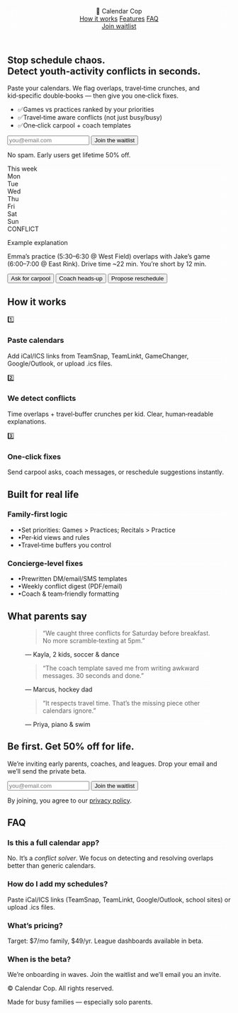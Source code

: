 <html lang="en">
<head>
  <meta charset="utf-8" />
  <meta name="viewport" content="width=device-width, initial-scale=1" />
  <title>Calendar Cop — Youth‑Activity Conflict Solver</title>
  <meta name="description" content="Paste your calendars, see conflicts, fix them in one click. Built for busy parents juggling kids' sports, school, and life." />
  <meta property="og:title" content="Calendar Cop — Youth‑Activity Conflict Solver" />
  <meta property="og:description" content="Paste your calendars, see conflicts, fix them in one click. Built for busy parents." />
  <meta property="og:type" content="website" />
  <meta property="og:image" content="https://dummyimage.com/1200x630/0f172a/ffffff&text=Calendar+Cop" />
  <link rel="icon" href="data:image/svg+xml,<svg xmlns='http://www.w3.org/2000/svg' viewBox='0 0 100 100'><text y='0.9em' font-size='90'>📆</text></svg>">
  <script src="https://cdn.tailwindcss.com"></script>
  <style>
    .glass { backdrop-filter: blur(8px); background: linear-gradient(180deg, rgba(255,255,255,.06), rgba(255,255,255,.03)); }
    .check:before { content: "✔"; }
  </style>
</head>
<body class="bg-slate-950 text-slate-100">
  <!-- Nav -->
  <header class="sticky top-0 z-30 border-b border-white/10 bg-slate-950/70 glass">
    <div class="mx-auto max-w-7xl px-4 py-3 flex items-center justify-between">
      <div class="flex items-center gap-2">
        <span class="text-2xl">📆</span>
        <span class="font-bold tracking-tight">Calendar Cop</span>
      </div>
      <nav class="hidden sm:flex items-center gap-6 text-sm text-slate-300">
        <a href="#how" class="hover:text-white">How it works</a>
        <a href="#features" class="hover:text-white">Features</a>
        <a href="#faq" class="hover:text-white">FAQ</a>
      </nav>
      <a href="#waitlist" class="rounded-xl bg-cyan-400/20 px-3 py-1.5 text-cyan-200 ring-1 ring-cyan-400/40 hover:bg-cyan-400/30">Join waitlist</a>
    </div>
  </header>

  <!-- Hero -->
  <section class="relative overflow-hidden">
    <div class="absolute inset-0 -z-10 bg-[radial-gradient(80rem_30rem_at_50%_-10%,rgba(6,182,212,.25),transparent_60%)]"></div>
    <div class="mx-auto max-w-7xl px-4 py-20 md:py-28 grid lg:grid-cols-2 gap-10 items-center">
      <div>
        <h1 class="text-4xl md:text-5xl font-black leading-tight tracking-tight">Stop schedule chaos.<br/>Detect <span class="text-cyan-300">youth‑activity conflicts</span> in seconds.</h1>
        <p class="mt-4 text-lg text-slate-300">Paste your calendars. We flag overlaps, travel‑time crunches, and kid‑specific double‑books — then give you one‑click fixes.</p>
        <ul class="mt-6 space-y-2 text-slate-200">
          <li class="flex gap-2"><span>✅</span><span>Games vs practices ranked by your priorities</span></li>
          <li class="flex gap-2"><span>✅</span><span>Travel‑time aware conflicts (not just busy/busy)</span></li>
          <li class="flex gap-2"><span>✅</span><span>One‑click carpool + coach templates</span></li>
        </ul>
        <form id="hero-form" class="mt-8 flex flex-col sm:flex-row gap-3" action="https://formspree.io/f/your-id" method="POST">
          <input required type="email" name="email" placeholder="you@email.com" class="w-full rounded-xl bg-white/5 px-4 py-3 ring-1 ring-white/10 focus:outline-none focus:ring-cyan-400 placeholder:text-slate-400" />
          <button class="rounded-xl bg-cyan-400 px-5 py-3 font-semibold text-slate-900 hover:bg-cyan-300">Join the waitlist</button>
        </form>
        <p class="mt-2 text-xs text-slate-400">No spam. Early users get lifetime 50% off.</p>
      </div>
      <div class="glass rounded-2xl border border-white/10 p-6 shadow-2xl">
        <div class="grid grid-cols-6 gap-2 text-xs">
          <!-- Faux calendar heat / demo -->
          <div class="col-span-6 font-semibold text-slate-300 mb-2">This week</div>
          <div class="col-span-6 grid grid-cols-7 gap-2">
            <div class="text-slate-400">Mon</div>
            <div class="text-slate-400">Tue</div>
            <div class="text-slate-400">Wed</div>
            <div class="text-slate-400">Thu</div>
            <div class="text-slate-400">Fri</div>
            <div class="text-slate-400">Sat</div>
            <div class="text-slate-400">Sun</div>
          </div>
          <div class="col-span-6 grid grid-cols-7 gap-2 mt-1">
            <!-- Fake blocks -->
            <div class="h-24 rounded-lg bg-white/5"></div>
            <div class="h-24 rounded-lg bg-white/5 ring-2 ring-yellow-400/60"></div>
            <div class="h-24 rounded-lg bg-white/5"></div>
            <div class="h-24 rounded-lg bg-white/5 ring-2 ring-red-500/70 relative">
              <span class="absolute -top-2 -right-2 rounded-full bg-red-500 px-2 py-0.5 text-[10px] font-bold">CONFLICT</span>
            </div>
            <div class="h-24 rounded-lg bg-white/5"></div>
            <div class="h-24 rounded-lg bg-white/5 ring-2 ring-yellow-400/60"></div>
            <div class="h-24 rounded-lg bg-white/5"></div>
          </div>
        </div>
        <div class="mt-4 rounded-xl bg-slate-900/60 p-4 text-sm text-slate-300">
          <p class="font-semibold">Example explanation</p>
          <p class="mt-1">Emma’s practice (5:30–6:30 @ West Field) overlaps with Jake’s game (6:00–7:00 @ East Rink). Drive time ~22 min. You’re short by 12 min.</p>
          <div class="mt-3 flex flex-wrap gap-2">
            <button class="rounded-lg bg-white/10 px-3 py-1.5 hover:bg-white/15">Ask for carpool</button>
            <button class="rounded-lg bg-white/10 px-3 py-1.5 hover:bg-white/15">Coach heads‑up</button>
            <button class="rounded-lg bg-white/10 px-3 py-1.5 hover:bg-white/15">Propose reschedule</button>
          </div>
        </div>
      </div>
    </div>
  </section>

  <!-- How it works -->
  <section id="how" class="py-16 md:py-24 border-t border-white/10">
    <div class="mx-auto max-w-7xl px-4">
      <h2 class="text-3xl md:text-4xl font-extrabold">How it works</h2>
      <div class="mt-8 grid md:grid-cols-3 gap-6">
        <div class="rounded-2xl border border-white/10 p-6 glass">
          <div class="text-2xl">1️⃣</div>
          <h3 class="mt-2 text-xl font-bold">Paste calendars</h3>
          <p class="mt-1 text-slate-300">Add iCal/ICS links from TeamSnap, TeamLinkt, GameChanger, Google/Outlook, or upload .ics files.</p>
        </div>
        <div class="rounded-2xl border border-white/10 p-6 glass">
          <div class="text-2xl">2️⃣</div>
          <h3 class="mt-2 text-xl font-bold">We detect conflicts</h3>
          <p class="mt-1 text-slate-300">Time overlaps + travel‑buffer crunches per kid. Clear, human‑readable explanations.</p>
        </div>
        <div class="rounded-2xl border border-white/10 p-6 glass">
          <div class="text-2xl">3️⃣</div>
          <h3 class="mt-2 text-xl font-bold">One‑click fixes</h3>
          <p class="mt-1 text-slate-300">Send carpool asks, coach messages, or reschedule suggestions instantly.</p>
        </div>
      </div>
    </div>
  </section>

  <!-- Features / Value -->
  <section id="features" class="py-16 md:py-24 border-t border-white/10">
    <div class="mx-auto max-w-7xl px-4">
      <h2 class="text-3xl md:text-4xl font-extrabold">Built for real life</h2>
      <div class="mt-8 grid md:grid-cols-2 gap-6">
        <div class="rounded-2xl border border-white/10 p-6 glass">
          <h3 class="text-xl font-bold">Family‑first logic</h3>
          <ul class="mt-3 space-y-2 text-slate-300">
            <li class="flex gap-2"><span>•</span><span>Set priorities: Games > Practices; Recitals > Practice</span></li>
            <li class="flex gap-2"><span>•</span><span>Per‑kid views and rules</span></li>
            <li class="flex gap-2"><span>•</span><span>Travel‑time buffers you control</span></li>
          </ul>
        </div>
        <div class="rounded-2xl border border-white/10 p-6 glass">
          <h3 class="text-xl font-bold">Concierge‑level fixes</h3>
          <ul class="mt-3 space-y-2 text-slate-300">
            <li class="flex gap-2"><span>•</span><span>Prewritten DM/email/SMS templates</span></li>
            <li class="flex gap-2"><span>•</span><span>Weekly conflict digest (PDF/email)</span></li>
            <li class="flex gap-2"><span>•</span><span>Coach & team‑friendly formatting</span></li>
          </ul>
        </div>
      </div>
    </div>
  </section>

  <!-- Social Proof / Testimonials -->
  <section class="py-16 md:py-24 border-t border-white/10">
    <div class="mx-auto max-w-7xl px-4">
      <h2 class="text-3xl md:text-4xl font-extrabold">What parents say</h2>
      <div class="mt-8 grid md:grid-cols-3 gap-6">
        <figure class="rounded-2xl border border-white/10 p-6 glass text-slate-300">
          <blockquote>“We caught three conflicts for Saturday before breakfast. No more scramble‑texting at 5pm.”</blockquote>
          <figcaption class="mt-3 text-slate-400">— Kayla, 2 kids, soccer & dance</figcaption>
        </figure>
        <figure class="rounded-2xl border border-white/10 p-6 glass text-slate-300">
          <blockquote>“The coach template saved me from writing awkward messages. 30 seconds and done.”</blockquote>
          <figcaption class="mt-3 text-slate-400">— Marcus, hockey dad</figcaption>
        </figure>
        <figure class="rounded-2xl border border-white/10 p-6 glass text-slate-300">
          <blockquote>“It respects travel time. That’s the missing piece other calendars ignore.”</blockquote>
          <figcaption class="mt-3 text-slate-400">— Priya, piano & swim</figcaption>
        </figure>
      </div>
    </div>
  </section>

  <!-- CTA / Waitlist -->
  <section id="waitlist" class="py-16 md:py-24 border-t border-white/10">
    <div class="mx-auto max-w-3xl px-4 text-center">
      <h2 class="text-3xl md:text-4xl font-extrabold">Be first. Get 50% off for life.</h2>
      <p class="mt-3 text-slate-300">We’re inviting early parents, coaches, and leagues. Drop your email and we’ll send the private beta.</p>
      <form id="cta-form" class="mt-6 flex flex-col sm:flex-row gap-3 justify-center" action="https://formspree.io/f/your-id" method="POST">
        <input required type="email" name="email" placeholder="you@email.com" class="w-full sm:w-80 rounded-xl bg-white/5 px-4 py-3 ring-1 ring-white/10 focus:outline-none focus:ring-cyan-400 placeholder:text-slate-400" />
        <button class="rounded-xl bg-cyan-400 px-5 py-3 font-semibold text-slate-900 hover:bg-cyan-300">Join the waitlist</button>
      </form>
      <p class="mt-2 text-xs text-slate-500">By joining, you agree to our <a href="#" class="underline hover:text-slate-300">privacy policy</a>.</p>
    </div>
  </section>

  <!-- FAQ -->
  <section id="faq" class="py-16 md:py-24 border-t border-white/10">
    <div class="mx-auto max-w-5xl px-4">
      <h2 class="text-3xl md:text-4xl font-extrabold">FAQ</h2>
      <div class="mt-8 grid md:grid-cols-2 gap-6">
        <div class="rounded-2xl border border-white/10 p-6 glass">
          <h3 class="text-lg font-bold">Is this a full calendar app?</h3>
          <p class="mt-2 text-slate-300">No. It’s a <em>conflict solver</em>. We focus on detecting and resolving overlaps better than generic calendars.</p>
        </div>
        <div class="rounded-2xl border border-white/10 p-6 glass">
          <h3 class="text-lg font-bold">How do I add my schedules?</h3>
          <p class="mt-2 text-slate-300">Paste iCal/ICS links (TeamSnap, TeamLinkt, Google/Outlook, school sites) or upload .ics files.</p>
        </div>
        <div class="rounded-2xl border border-white/10 p-6 glass">
          <h3 class="text-lg font-bold">What’s pricing?</h3>
          <p class="mt-2 text-slate-300">Target: $7/mo family, $49/yr. League dashboards available in beta.</p>
        </div>
        <div class="rounded-2xl border border-white/10 p-6 glass">
          <h3 class="text-lg font-bold">When is the beta?</h3>
          <p class="mt-2 text-slate-300">We’re onboarding in waves. Join the waitlist and we’ll email you an invite.</p>
        </div>
      </div>
    </div>
  </section>

  <footer class="border-t border-white/10 py-10 text-center text-sm text-slate-400">
    <div class="mx-auto max-w-7xl px-4">
      <p>© <span id="y"></span> Calendar Cop. All rights reserved.</p>
      <p class="mt-1">Made for busy families — especially solo parents.</p>
    </div>
  </footer>

  <!-- Lightweight analytics placeholder -->
  <!-- Replace with Plausible/GA as needed -->
  <script>
    document.getElementById('y').textContent = new Date().getFullYear();

    // Optional: Mailto fallback if you don't want Formspree yet
    for (const form of [document.getElementById('hero-form'), document.getElementById('cta-form')]) {
      form?.addEventListener('submit', (e) => {
        const hasFormspree = form.action.includes('/f/your-id') === false;
        if (!hasFormspree) {
          e.preventDefault();
          const email = form.querySelector('input[type="email"]').value;
          window.location.href = `mailto:hello@calendarcop.app?subject=Waitlist&body=${encodeURIComponent(email)}`;
        }
      });
    }
  </script>
</body>
</html>
